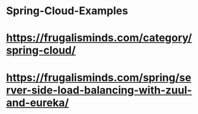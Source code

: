 # Spring-Cloud-Examples
# https://frugalisminds.com/category/spring-cloud/
# https://frugalisminds.com/spring/server-side-load-balancing-with-zuul-and-eureka/
